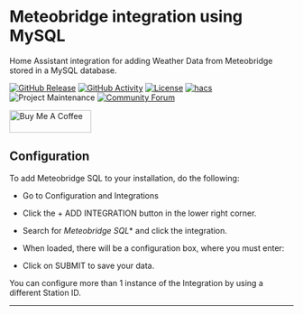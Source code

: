 # Meteobridge integration using MySQL
Home Assistant integration for adding Weather Data from Meteobridge stored in a MySQL database.

[![GitHub Release][releases-shield]][releases]
[![GitHub Activity][commits-shield]][commits]
[![License][license-shield]](LICENSE)
[![hacs][hacsbadge]][hacs]
![Project Maintenance][maintenance-shield]
[![Community Forum][forum-shield]][forum]

<a href="https://www.buymeacoffee.com/briis" target="_blank"><img src="https://cdn.buymeacoffee.com/buttons/v2/default-yellow.png" alt="Buy Me A Coffee" style="height: 40px !important;width: 145px !important;" ></a>


## Configuration

To add Meteobridge SQL to your installation, do the following:

- Go to Configuration and Integrations
- Click the + ADD INTEGRATION button in the lower right corner.
- Search for *Meteobridge SQL** and click the integration.
- When loaded, there will be a configuration box, where you must enter:


- Click on SUBMIT to save your data.

You can configure more than 1 instance of the Integration by using a different Station ID.

***

[commits-shield]: https://img.shields.io/github/commit-activity/y/briis/meteobridgesql.svg?style=flat-square
[commits]: https://github.com/briis/meteobridgesql/commits/main
[hacs]: https://github.com/hacs/integration
[hacsbadge]: https://img.shields.io/badge/HACS-Custom-orange.svg?style=flat-square
[forum-shield]: https://img.shields.io/badge/community-forum-brightgreen.svg?style=flat-square
[forum]: https://community.home-assistant.io/
[license-shield]: https://img.shields.io/github/license/briis/meteobridgesql.svg?style=flat-square
[maintenance-shield]: https://img.shields.io/badge/maintainer-Bjarne%20Riis%20%40briis-blue.svg?style=flat-square
[releases-shield]: https://img.shields.io/github/release/briis/meteobridgesql.svg?style=flat-square
[releases]: https://github.com/briis/meteobridgesql/releases
